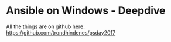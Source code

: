 # Ansible on Windows - Deepdive

All the things are on github here:
https://github.com/trondhindenes/psday2017